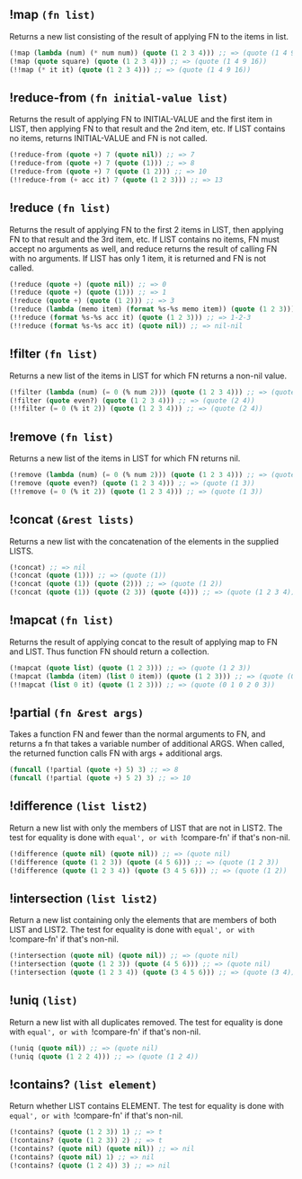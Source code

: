 ## !map `(fn list)`

Returns a new list consisting of the result of applying FN to the items in list.

```cl
(!map (lambda (num) (* num num)) (quote (1 2 3 4))) ;; => (quote (1 4 9 16))
(!map (quote square) (quote (1 2 3 4))) ;; => (quote (1 4 9 16))
(!!map (* it it) (quote (1 2 3 4))) ;; => (quote (1 4 9 16))
```

## !reduce-from `(fn initial-value list)`

Returns the result of applying FN to INITIAL-VALUE and the
first item in LIST, then applying FN to that result and the 2nd
item, etc. If LIST contains no items, returns INITIAL-VALUE and
FN is not called.

```cl
(!reduce-from (quote +) 7 (quote nil)) ;; => 7
(!reduce-from (quote +) 7 (quote (1))) ;; => 8
(!reduce-from (quote +) 7 (quote (1 2))) ;; => 10
(!!reduce-from (+ acc it) 7 (quote (1 2 3))) ;; => 13
```

## !reduce `(fn list)`

Returns the result of applying FN to the first 2 items in LIST,
then applying FN to that result and the 3rd item, etc. If LIST
contains no items, FN must accept no arguments as well, and
reduce returns the result of calling FN with no arguments. If
LIST has only 1 item, it is returned and FN is not called.

```cl
(!reduce (quote +) (quote nil)) ;; => 0
(!reduce (quote +) (quote (1))) ;; => 1
(!reduce (quote +) (quote (1 2))) ;; => 3
(!reduce (lambda (memo item) (format %s-%s memo item)) (quote (1 2 3))) ;; => 1-2-3
(!!reduce (format %s-%s acc it) (quote (1 2 3))) ;; => 1-2-3
(!!reduce (format %s-%s acc it) (quote nil)) ;; => nil-nil
```

## !filter `(fn list)`

Returns a new list of the items in LIST for which FN returns a non-nil value.

```cl
(!filter (lambda (num) (= 0 (% num 2))) (quote (1 2 3 4))) ;; => (quote (2 4))
(!filter (quote even?) (quote (1 2 3 4))) ;; => (quote (2 4))
(!!filter (= 0 (% it 2)) (quote (1 2 3 4))) ;; => (quote (2 4))
```

## !remove `(fn list)`

Returns a new list of the items in LIST for which FN returns nil.

```cl
(!remove (lambda (num) (= 0 (% num 2))) (quote (1 2 3 4))) ;; => (quote (1 3))
(!remove (quote even?) (quote (1 2 3 4))) ;; => (quote (1 3))
(!!remove (= 0 (% it 2)) (quote (1 2 3 4))) ;; => (quote (1 3))
```

## !concat `(&rest lists)`

Returns a new list with the concatenation of the elements in
the supplied LISTS.

```cl
(!concat) ;; => nil
(!concat (quote (1))) ;; => (quote (1))
(!concat (quote (1)) (quote (2))) ;; => (quote (1 2))
(!concat (quote (1)) (quote (2 3)) (quote (4))) ;; => (quote (1 2 3 4))
```

## !mapcat `(fn list)`

Returns the result of applying concat to the result of applying map to FN and LIST.
Thus function FN should return a collection.

```cl
(!mapcat (quote list) (quote (1 2 3))) ;; => (quote (1 2 3))
(!mapcat (lambda (item) (list 0 item)) (quote (1 2 3))) ;; => (quote (0 1 0 2 0 3))
(!!mapcat (list 0 it) (quote (1 2 3))) ;; => (quote (0 1 0 2 0 3))
```

## !partial `(fn &rest args)`

Takes a function FN and fewer than the normal arguments to FN,
and returns a fn that takes a variable number of additional ARGS.
When called, the returned function calls FN with args +
additional args.

```cl
(funcall (!partial (quote +) 5) 3) ;; => 8
(funcall (!partial (quote +) 5 2) 3) ;; => 10
```

## !difference `(list list2)`

Return a new list with only the members of LIST that are not in LIST2.
The test for equality is done with `equal',
or with `!compare-fn' if that's non-nil.

```cl
(!difference (quote nil) (quote nil)) ;; => (quote nil)
(!difference (quote (1 2 3)) (quote (4 5 6))) ;; => (quote (1 2 3))
(!difference (quote (1 2 3 4)) (quote (3 4 5 6))) ;; => (quote (1 2))
```

## !intersection `(list list2)`

Return a new list containing only the elements that are members of both LIST and LIST2.
The test for equality is done with `equal',
or with `!compare-fn' if that's non-nil.

```cl
(!intersection (quote nil) (quote nil)) ;; => (quote nil)
(!intersection (quote (1 2 3)) (quote (4 5 6))) ;; => (quote nil)
(!intersection (quote (1 2 3 4)) (quote (3 4 5 6))) ;; => (quote (3 4))
```

## !uniq `(list)`

Return a new list with all duplicates removed.
The test for equality is done with `equal',
or with `!compare-fn' if that's non-nil.

```cl
(!uniq (quote nil)) ;; => (quote nil)
(!uniq (quote (1 2 2 4))) ;; => (quote (1 2 4))
```

## !contains? `(list element)`

Return whether LIST contains ELEMENT.
The test for equality is done with `equal',
or with `!compare-fn' if that's non-nil.

```cl
(!contains? (quote (1 2 3)) 1) ;; => t
(!contains? (quote (1 2 3)) 2) ;; => t
(!contains? (quote nil) (quote nil)) ;; => nil
(!contains? (quote nil) 1) ;; => nil
(!contains? (quote (1 2 4)) 3) ;; => nil
```
